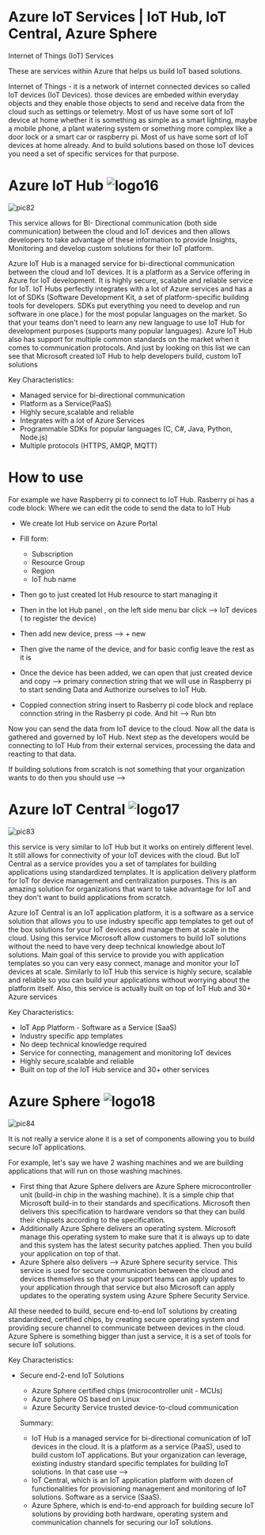 # Azure IoT Services | IoT Hub, IoT Central, Azure Sphere

Internet of Things (IoT) Services

These are services within Azure that helps us build IoT based solutions.

Internet of Things - it is a network of internet connected devices so called IoT devices (IoT Devices). those devices are embeded within everyday objects and they enable those objects to send and receive data from the cloud such as settings or telemetry.
Most of us have some sort of IoT device at home whether it is something as simple as a smart lighting, maybe a mobile phone, a plant watering system or something more complex like a door lock or a smart car or raspberry pi. Most of us have some sort of IoT devices at home already. And to build solutions based on those IoT devices you need a set of specific services for that purpose.

# Azure IoT Hub ![logo16](https://github.com/Julian22222/Clouds/blob/main/Azure/logo/logo16.jpg)

![pic82](https://github.com/Julian22222/Clouds/blob/main/Azure/IMG/pic82.jpg)

This service allows for BI- Directional communication (both side communication) between the cloud and IoT devices and then allows developers to take advantage of these information to provide Insights, Monitoring and develop custom solutions for their IoT platform.

Azure IoT Hub is a managed service for bi-directional communication between the cloud and IoT devices. It is a platform as a Service offering in Azure for IoT development. It is highly secure, scalable and reliable service for IoT. IoT Hubs perfectly integrates with a lot of Azure services and has a lot of SDKs (Software Development Kit, a set of platform-specific building tools for developers. SDKs put everything you need to develop and run software in one place.) for the most popular languages on the market. So that your teams don't need to learn any new language to use IoT Hub for development purposes (supports many popular languages). Azure IoT Hub also has support for multiple common standards on the market when it comes to communication protocols.
And just by looking on this list we can see that Microsoft created IoT Hub to help developers build, custom IoT solutions

Key Characteristics:

- Managed service for bi-directional communication
- Platform as a Service(PaaS)
- Highly secure,scalable and reliable
- Integrates with a lot of Azure Services
- Programmable SDKs for popular languages (C, C#, Java, Python, Node.js)
- Multiple protocols (HTTPS, AMQP, MQTT)

# How to use

For example we have Raspberry pi to connect to IoT Hub. Rasberry pi has a code block: Where we can edit the code to send the data to IoT Hub

- We create Iot Hub service on Azure Portal
- Fill form:

  - Subscription
  - Resource Group
  - Region
  - IoT hub name

- Then go to just created Iot Hub resource to start managing it
- Then in the Iot Hub panel , on the left side menu bar click --> IoT devices ( to register the device)
- Then add new device, press --> + new
- Then give the name of the device, and for basic config leave the rest as it is
- Once the device has been added, we can open that just created device and copy --> primary connection string that we will use in Raspberry pi to start sending Data and Authorize ourselves to IoT Hub.
- Coppied connection string insert to Rasberry pi code block and replace connction string in the Rasberry pi code. And hit --> Run btn

Now you can send the data from IoT device to the cloud. Now all the data is gathered and governed by IoT Hub. Next step as the developers would be connecting to IoT Hub from their external services, processing the data and reacting to that data.

If building solutions from scratch is not something that your organization wants to do then you should use -->

# Azure IoT Central ![logo17](https://github.com/Julian22222/Clouds/blob/main/Azure/logo/logo17.jpg)

![pic83](https://github.com/Julian22222/Clouds/blob/main/Azure/IMG/pic83.jpg)

this service is very similar to IoT Hub but it works on entirely different level. It still allows for connectivity of your IoT devices with the cloud. But IoT Central as a service provides you a set of tamplates for building applications using standardized templates. It is application delivery platform for IoT for device management and centralization purposes. This is an amazing solution for organizations that want to take advantage for IoT and they don't want to build applications from scratch.

Azure IoT Central is an IoT application platform, it is a software as a service solution that allows you to use industry specific app templates to get out of the box solutions for your IoT devices and manage them at scale in the cloud. Using this service Microsoft allow customers to build IoT solutions without the need to have very deep technical knowledge about IoT solutions. Main goal of this service to provide you with application templates so you can very easy connect, manage and monitor your IoT devices at scale. Similarly to IoT Hub this service is highly secure, scalable and reliable so you can build your applications without worrying about the platform itself. Also, this service is actually built on top of IoT Hub and 30+ Azure services

Key Characteristics:

- IoT App Platform - Software as a Service (SaaS)
- Industry specific app templates
- No deep technical knowledge required
- Service for connecting, management and monitoring IoT devices
- Highly secure,scalable and reliable
- Built on top of the IoT Hub service and 30+ other services

# Azure Sphere ![logo18](https://github.com/Julian22222/Clouds/blob/main/Azure/logo/logo18.jpg)

![pic84](https://github.com/Julian22222/Clouds/blob/main/Azure/IMG/pic84.jpg)

It is not really a service alone it is a set of components allowing you to build secure IoT applications.

For example, let's say we have 2 washing machines and we are building applications that will run on those washing machines.

- First thing that Azure Sphere delivers are Azure Sphere microcontroller unit (build-in chip in the washing machine). It is a simple chip that Microsoft build-in to their standards and specifications. Microsoft then delivers this specification to hardware vendors so that they can build their chipsets according to the specification.
- Additionally Azure Sphere delivers an operating system. Microsoft manage this operating system to make sure that it is always up to date and this system has the latest security patches applied. Then you build your application on top of that.
- Azure Sphere also delivers --> Azure Sphere security service. This service is used for secure communication between the cloud and devices themselves so that your support teams can apply updates to your application through that service but also Microsoft can apply updates to the operating system using Azure Sphere Security Service.

All these needed to build, secure end-to-end IoT solutions by creating standardized, certified chips, by creating secure operating system and providing secure channel to communicate between devices in the cloud. Azure Sphere is something bigger than just a service, it is a set of tools for secure IoT solutions.

Key Characteristics:

- Secure end-2-end IoT Solutions

  - Azure Sphere certified chips (microcontroller unit - MCUs)
  - Azure Sphere OS based on Linux
  - Azure Security Service trusted device-to-cloud communication

  Summary:

  - IoT Hub is a managed service for bi-directional comunication of IoT devices in the cloud. It is a platform as a service (PaaS), used to build custom IoT applications. But your organization can leverage, existing industry standard specific templates for building IoT solutions. In that case use -->
  - IoT Central, which is an IoT application platform with dozen of functionalities for provisioning management and monitoring of IoT solutions. Software as a service (SaaS).
  - Azure Sphere, which is end-to-end approach for building secure IoT solutions by providing both hardware, operating system and communication channels for securing our IoT solutions.
